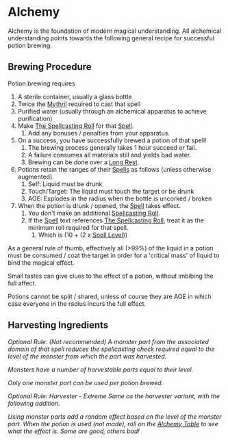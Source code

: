 # Alchemy

Alchemy is the foundation of modern magical understanding. All alchemical understanding points towards the following general recipe for successful potion brewing.
## Brewing Procedure
Potion brewing requires 
1. A sterile container, usually a glass bottle
2. Twice the [Mythril](../Mythril.md) required to cast that spell
3. Purified water (usually through an alchemical apparatus to achieve purification) 
4. Make [The Spellcasting Roll](../Spellcasting.md#The%20Spellcasting%20Roll) for that [Spell](../Spells.md).
	1. Add any bonuses / penalties from your apparatus.
5. On a success, you have successfully brewed a potion of that spell! 
	1. The brewing process generally takes 1 hour succeed or fail. 
	2. A failure consumes all materials still and yields bad water.
	3. Brewing can be done over a [Long Rest](../../Game%20Procedures/Resting.md#Long%20Rest).
6. Potions retain the ranges of their [Spells](../Spells.md) as follows (unless otherwise augmented). 
	1. Self: Liquid must be drunk
	2. Touch/Target: The liquid must touch the target or be drunk
	3. AOE: Explodes in the radius when the bottle is uncorked / broken
7. When the potion is drunk / opened, the [Spell](../Spells.md) takes effect. 
	1. You don't make an additional [Spellcasting Roll](../Spellcasting.md#The%20Spellcasting%20Roll).
	2. If the [Spell](../Spells.md) text references [The Spellcasting Roll](../Spellcasting.md#The%20Spellcasting%20Roll), treat it as the minimum roll required for that spell.
		1. Which is (10 + (2 x [Spell Level](../Spell%20Level.md)))


As a general rule of thumb, effectively all (>99%) of the liquid in a potion must be consumed / coat the target in order for a 'critical mass' of liquid to bind the magical effect. 

Small tastes can give clues to the effect of a potion, without imbibing the full affect. 

Potions cannot be split / shared, unless of course they are AOE in which case everyone in the radius incurs the full effect. 

## Harvesting Ingredients
*Optional Rule: (Not recommended)*
*A monster part from the associated domain of that spell reduces the spellcasting check required equal to the level of the monster from which the part was harvested.* 

*Monsters have a number of harvestable parts equal to their level.*

*Only one monster part can be used per potion brewed.*

*Optional Rule: Harvester - Extreme*
*Same as the harvester variant, with the following addition.*

*Using monster parts add a random effect based on the level of the monster part. When the potion is used (not made), roll on the [Alchemy Table](Alchemy%20Table.md) to see what the effect is. Some are good, others bad!*
